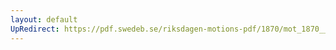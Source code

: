 ```yaml
---
layout: default
UpRedirect: https://pdf.swedeb.se/riksdagen-motions-pdf/1870/mot_1870__ak__00051/mot_1870__ak__00051_002.pdf
---
```

